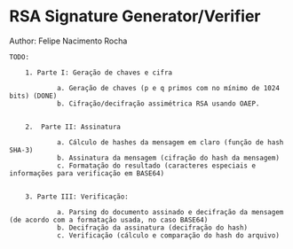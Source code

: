 # RSA Signature Generator/Verifier

Author: Felipe Nacimento Rocha


    TODO:

        1. Parte I: Geração de chaves e cifra
        
                a. Geração de chaves (p e q primos com no mínimo de 1024 bits) (DONE)
                b. Cifração/decifração assimétrica RSA usando OAEP.
    
    
        2.  Parte II: Assinatura
        
                a. Cálculo de hashes da mensagem em claro (função de hash SHA-3)
                b. Assinatura da mensagem (cifração do hash da mensagem)
                c. Formatação do resultado (caracteres especiais e informações para verificação em BASE64)
        
        
        3. Parte III: Verificação:
        
                a. Parsing do documento assinado e decifração da mensagem (de acordo com a formatação usada, no caso BASE64)
                b. Decifração da assinatura (decifração do hash)
                c. Verificação (cálculo e comparação do hash do arquivo)


